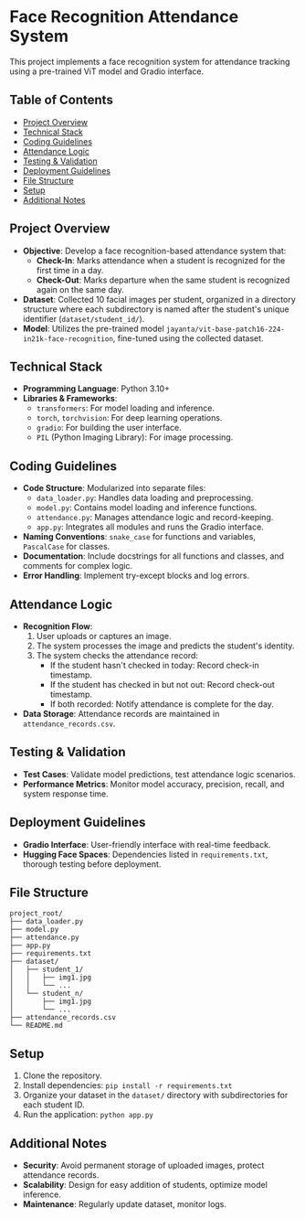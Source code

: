 # Face Recognition Attendance System

This project implements a face recognition system for attendance tracking using a pre-trained ViT model and Gradio interface.

## Table of Contents

- [Project Overview](#project-overview)
- [Technical Stack](#technical-stack)
- [Coding Guidelines](#coding-guidelines)
- [Attendance Logic](#attendance-logic)
- [Testing & Validation](#testing--validation)
- [Deployment Guidelines](#deployment-guidelines)
- [File Structure](#file-structure)
- [Setup](#setup)
- [Additional Notes](#additional-notes)

## Project Overview

- **Objective**: Develop a face recognition-based attendance system that:
  - **Check-In**: Marks attendance when a student is recognized for the first time in a day.
  - **Check-Out**: Marks departure when the same student is recognized again on the same day.
- **Dataset**: Collected 10 facial images per student, organized in a directory structure where each subdirectory is named after the student's unique identifier (`dataset/student_id/`).
- **Model**: Utilizes the pre-trained model `jayanta/vit-base-patch16-224-in21k-face-recognition`, fine-tuned using the collected dataset.

## Technical Stack

- **Programming Language**: Python 3.10+
- **Libraries & Frameworks**:
  - `transformers`: For model loading and inference.
  - `torch`, `torchvision`: For deep learning operations.
  - `gradio`: For building the user interface.
  - `PIL` (Python Imaging Library): For image processing.

## Coding Guidelines

- **Code Structure**: Modularized into separate files:
  - `data_loader.py`: Handles data loading and preprocessing.
  - `model.py`: Contains model loading and inference functions.
  - `attendance.py`: Manages attendance logic and record-keeping.
  - `app.py`: Integrates all modules and runs the Gradio interface.
- **Naming Conventions**: `snake_case` for functions and variables, `PascalCase` for classes.
- **Documentation**: Include docstrings for all functions and classes, and comments for complex logic.
- **Error Handling**: Implement try-except blocks and log errors.

## Attendance Logic

- **Recognition Flow**:
  1. User uploads or captures an image.
  2. The system processes the image and predicts the student's identity.
  3. The system checks the attendance record:
     - If the student hasn't checked in today: Record check-in timestamp.
     - If the student has checked in but not out: Record check-out timestamp.
     - If both recorded: Notify attendance is complete for the day.
- **Data Storage**: Attendance records are maintained in `attendance_records.csv`.

## Testing & Validation

- **Test Cases**: Validate model predictions, test attendance logic scenarios.
- **Performance Metrics**: Monitor model accuracy, precision, recall, and system response time.

## Deployment Guidelines

- **Gradio Interface**: User-friendly interface with real-time feedback.
- **Hugging Face Spaces**: Dependencies listed in `requirements.txt`, thorough testing before deployment.

## File Structure

```
project_root/
├── data_loader.py
├── model.py
├── attendance.py
├── app.py
├── requirements.txt
├── dataset/
│   ├── student_1/
│   │   ├── img1.jpg
│   │   └── ...
│   └── student_n/
│       ├── img1.jpg
│       └── ...
├── attendance_records.csv
└── README.md
```

## Setup

1. Clone the repository.
2. Install dependencies: `pip install -r requirements.txt`
3. Organize your dataset in the `dataset/` directory with subdirectories for each student ID.
4. Run the application: `python app.py`

## Additional Notes

- **Security**: Avoid permanent storage of uploaded images, protect attendance records.
- **Scalability**: Design for easy addition of students, optimize model inference.
- **Maintenance**: Regularly update dataset, monitor logs. 